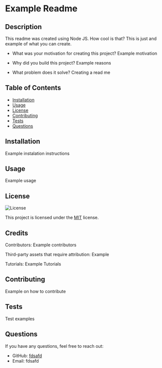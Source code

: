 
# Example Readme

## Description
This readme was created using Node JS. How cool is that? This is just and example of what you can create. 

- What was your motivation for creating this project?
 Example motivation

- Why did you build this project? 
 Example reasons

- What problem does it solve?
 Creating a read me

## Table of Contents
- [Installation](#installation)
- [Usage](#usage)
- [License](#license)
- [Contributing](#contributing)
- [Tests](#tests)
- [Questions](#questions)

## Installation
Example instalation instructions

## Usage
Example usage

## License
![License](https://img.shields.io/badge/License-MIT-yellow.svg "License")
  
This project is licensed under the [MIT](https://opensource.org/licenses/MIT) license.

## Credits
Contributors:
Example contributors

Third-party assets that require attribution: 
Example

Tutorials: 
Example Tutorials

## Contributing
Example on how to contribute

## Tests
Test examples

## Questions
If you have any questions, feel free to reach out:
- GitHub: [fdsafd](https://github.com/fdsafd)
- Email: fdsafd
  